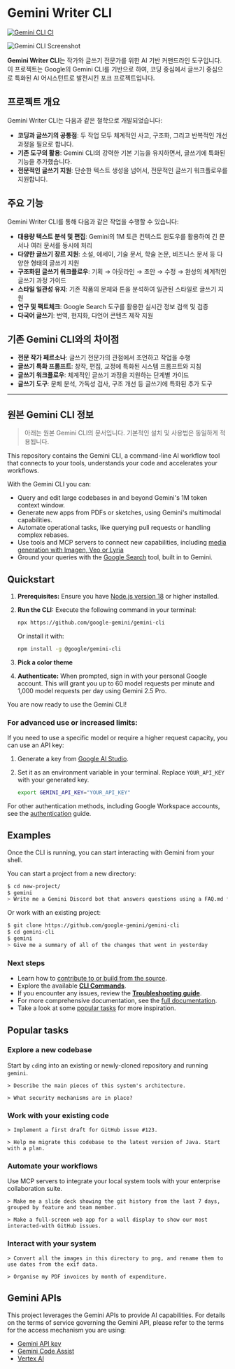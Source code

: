 # Gemini Writer CLI

[![Gemini CLI CI](https://github.com/google-gemini/gemini-cli/actions/workflows/ci.yml/badge.svg)](https://github.com/google-gemini/gemini-cli/actions/workflows/ci.yml)

![Gemini CLI Screenshot](./docs/assets/gemini-screenshot.png)

**Gemini Writer CLI**는 작가와 글쓰기 전문가를 위한 AI 기반 커맨드라인 도구입니다. 이 프로젝트는 Google의 Gemini CLI를 기반으로 하여, 코딩 중심에서 글쓰기 중심으로 특화된 AI 어시스턴트로 발전시킨 포크 프로젝트입니다.

## 프로젝트 개요

Gemini Writer CLI는 다음과 같은 철학으로 개발되었습니다:

- **코딩과 글쓰기의 공통점**: 두 작업 모두 체계적인 사고, 구조화, 그리고 반복적인 개선 과정을 필요로 합니다.
- **기존 도구의 활용**: Gemini CLI의 강력한 기본 기능을 유지하면서, 글쓰기에 특화된 기능을 추가했습니다.
- **전문적인 글쓰기 지원**: 단순한 텍스트 생성을 넘어서, 전문적인 글쓰기 워크플로우를 지원합니다.

## 주요 기능

Gemini Writer CLI를 통해 다음과 같은 작업을 수행할 수 있습니다:

- **대용량 텍스트 분석 및 편집**: Gemini의 1M 토큰 컨텍스트 윈도우를 활용하여 긴 문서나 여러 문서를 동시에 처리
- **다양한 글쓰기 장르 지원**: 소설, 에세이, 기술 문서, 학술 논문, 비즈니스 문서 등 다양한 형태의 글쓰기 지원
- **구조화된 글쓰기 워크플로우**: 기획 → 아웃라인 → 초안 → 수정 → 완성의 체계적인 글쓰기 과정 가이드
- **스타일 일관성 유지**: 기존 작품의 문체와 톤을 분석하여 일관된 스타일로 글쓰기 지원
- **연구 및 팩트체크**: Google Search 도구를 활용한 실시간 정보 검색 및 검증
- **다국어 글쓰기**: 번역, 현지화, 다언어 콘텐츠 제작 지원

## 기존 Gemini CLI와의 차이점

- **전문 작가 페르소나**: 글쓰기 전문가의 관점에서 조언하고 작업을 수행
- **글쓰기 특화 프롬프트**: 창작, 편집, 교정에 특화된 시스템 프롬프트와 지침
- **글쓰기 워크플로우**: 체계적인 글쓰기 과정을 지원하는 단계별 가이드
- **글쓰기 도구**: 문체 분석, 가독성 검사, 구조 개선 등 글쓰기에 특화된 추가 도구

---

## 원본 Gemini CLI 정보

> 아래는 원본 Gemini CLI의 문서입니다. 기본적인 설치 및 사용법은 동일하게 적용됩니다.

This repository contains the Gemini CLI, a command-line AI workflow tool that connects to your
tools, understands your code and accelerates your workflows.

With the Gemini CLI you can:

- Query and edit large codebases in and beyond Gemini's 1M token context window.
- Generate new apps from PDFs or sketches, using Gemini's multimodal capabilities.
- Automate operational tasks, like querying pull requests or handling complex rebases.
- Use tools and MCP servers to connect new capabilities, including [media generation with Imagen,
  Veo or Lyria](https://github.com/GoogleCloudPlatform/vertex-ai-creative-studio/tree/main/experiments/mcp-genmedia)
- Ground your queries with the [Google Search](https://ai.google.dev/gemini-api/docs/grounding)
  tool, built in to Gemini.

## Quickstart

1. **Prerequisites:** Ensure you have [Node.js version 18](https://nodejs.org/en/download) or higher installed.
2. **Run the CLI:** Execute the following command in your terminal:

   ```bash
   npx https://github.com/google-gemini/gemini-cli
   ```

   Or install it with:

   ```bash
   npm install -g @google/gemini-cli
   ```

3. **Pick a color theme**
4. **Authenticate:** When prompted, sign in with your personal Google account. This will grant you up to 60 model requests per minute and 1,000 model requests per day using Gemini 2.5 Pro.

You are now ready to use the Gemini CLI!

### For advanced use or increased limits:

If you need to use a specific model or require a higher request capacity, you can use an API key:

1. Generate a key from [Google AI Studio](https://aistudio.google.com/apikey).
2. Set it as an environment variable in your terminal. Replace `YOUR_API_KEY` with your generated key.

   ```bash
   export GEMINI_API_KEY="YOUR_API_KEY"
   ```

For other authentication methods, including Google Workspace accounts, see the [authentication](./docs/cli/authentication.md) guide.

## Examples

Once the CLI is running, you can start interacting with Gemini from your shell.

You can start a project from a new directory:

```sh
$ cd new-project/
$ gemini
> Write me a Gemini Discord bot that answers questions using a FAQ.md file I will provide
```

Or work with an existing project:

```sh
$ git clone https://github.com/google-gemini/gemini-cli
$ cd gemini-cli
$ gemini
> Give me a summary of all of the changes that went in yesterday
```

### Next steps

- Learn how to [contribute to or build from the source](./CONTRIBUTING.md).
- Explore the available **[CLI Commands](./docs/cli/commands.md)**.
- If you encounter any issues, review the **[Troubleshooting guide](./docs/troubleshooting.md)**.
- For more comprehensive documentation, see the [full documentation](./docs/index.md).
- Take a look at some [popular tasks](#popular-tasks) for more inspiration.

## Popular tasks

### Explore a new codebase

Start by `cd`ing into an existing or newly-cloned repository and running `gemini`.

```text
> Describe the main pieces of this system's architecture.
```

```text
> What security mechanisms are in place?
```

### Work with your existing code

```text
> Implement a first draft for GitHub issue #123.
```

```text
> Help me migrate this codebase to the latest version of Java. Start with a plan.
```

### Automate your workflows

Use MCP servers to integrate your local system tools with your enterprise collaboration suite.

```text
> Make me a slide deck showing the git history from the last 7 days, grouped by feature and team member.
```

```text
> Make a full-screen web app for a wall display to show our most interacted-with GitHub issues.
```

### Interact with your system

```text
> Convert all the images in this directory to png, and rename them to use dates from the exif data.
```

```text
> Organise my PDF invoices by month of expenditure.
```

## Gemini APIs

This project leverages the Gemini APIs to provide AI capabilities. For details on the terms of service governing the Gemini API, please refer to the terms for the access mechanism you are using:

- [Gemini API key](https://ai.google.dev/gemini-api/terms)
- [Gemini Code Assist](https://developers.google.com/gemini-code-assist/resources/privacy-notices)
- [Vertex AI](https://cloud.google.com/terms/service-terms)
